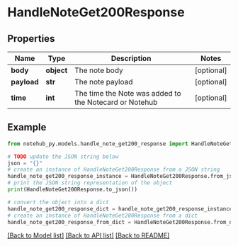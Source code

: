 # HandleNoteGet200Response

## Properties

| Name        | Type       | Description                                            | Notes      |
| ----------- | ---------- | ------------------------------------------------------ | ---------- |
| **body**    | **object** | The note body                                          | [optional] |
| **payload** | **str**    | The note payload                                       | [optional] |
| **time**    | **int**    | The time the Note was added to the Notecard or Notehub | [optional] |

## Example

```python
from notehub_py.models.handle_note_get200_response import HandleNoteGet200Response

# TODO update the JSON string below
json = "{}"
# create an instance of HandleNoteGet200Response from a JSON string
handle_note_get200_response_instance = HandleNoteGet200Response.from_json(json)
# print the JSON string representation of the object
print(HandleNoteGet200Response.to_json())

# convert the object into a dict
handle_note_get200_response_dict = handle_note_get200_response_instance.to_dict()
# create an instance of HandleNoteGet200Response from a dict
handle_note_get200_response_from_dict = HandleNoteGet200Response.from_dict(handle_note_get200_response_dict)
```

[[Back to Model list]](../README.md#documentation-for-models) [[Back to API list]](../README.md#documentation-for-api-endpoints) [[Back to README]](../README.md)
